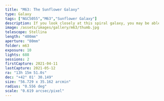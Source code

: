 ```yaml
---
title: "M63: The Sunflower Galaxy"
type: Galaxy
tags: ["NGC5055","M63","Sunflower Galaxy"]
description: If you look closely at this spiral galaxy, you may be able to count its approximately 400 billion stars.
image: /assets/images/gallery/m63/thumb.jpg
telescope: Stellina
length: "400mm"
aperture: "80mm"
folder: m63
exposure: 10
lights: 688
sessions: 2
firstCapture: 2021-04-11
lastCapture: 2021-05-12
ra: "13h 15m 51.0s"
dec: "+42° 01' 30.149"
size: "56.729 x 35.162 arcmin"
radius: "0.556 deg"
scale: "0.619 arcsec/pixel"
---
```


